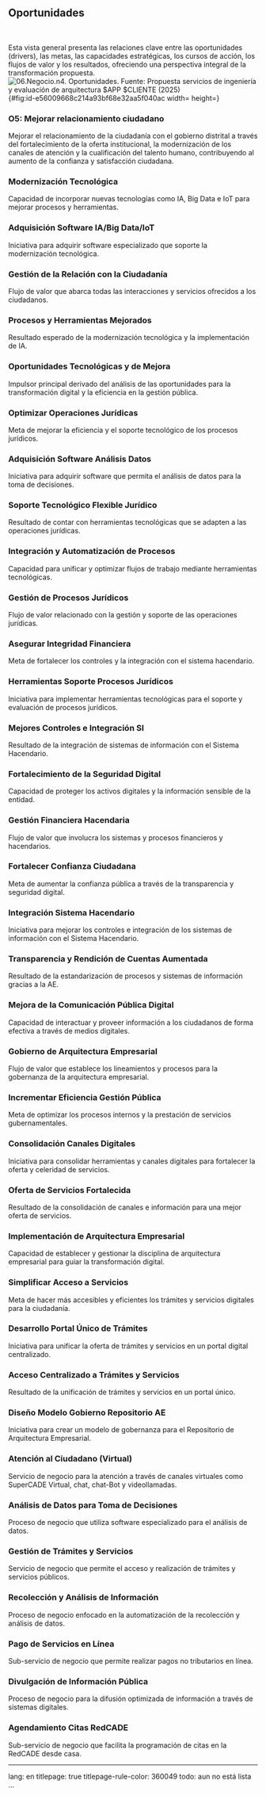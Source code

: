 
## Oportunidades

> 

<br>

Esta vista general presenta las relaciones clave entre las oportunidades (drivers), las metas, las capacidades estratégicas, los cursos de acción, los flujos de valor y los resultados, ofreciendo una perspectiva integral de la transformación propuesta.
![06.Negocio.n4. Oportunidades. _Fuente: Propuesta servicios de ingeniería y evaluación de arquitectura $APP $CLIENTE (2025)_](images/06.Negocio.n4.Oportunidades.png){#fig:id-e56009668c214a93bf68e32aa5f040ac width= height=}

### O5: Mejorar relacionamiento ciudadano
Mejorar el relacionamiento de la ciudadanía con el gobierno distrital a través del fortalecimiento de la oferta institucional, la modernización de los canales de atención y la cualificación del talento humano, contribuyendo al aumento de la confianza y satisfacción ciudadana.
### Modernización Tecnológica
Capacidad de incorporar nuevas tecnologías como IA, Big Data e IoT para mejorar procesos y herramientas.
### Adquisición Software IA/Big Data/IoT
Iniciativa para adquirir software especializado que soporte la modernización tecnológica.
### Gestión de la Relación con la Ciudadanía
Flujo de valor que abarca todas las interacciones y servicios ofrecidos a los ciudadanos.
### Procesos y Herramientas Mejorados
Resultado esperado de la modernización tecnológica y la implementación de IA.
### Oportunidades Tecnológicas y de Mejora
Impulsor principal derivado del análisis de las oportunidades para la transformación digital y la eficiencia en la gestión pública.
### Optimizar Operaciones Jurídicas
Meta de mejorar la eficiencia y el soporte tecnológico de los procesos jurídicos.
### Adquisición Software Análisis Datos
Iniciativa para adquirir software que permita el análisis de datos para la toma de decisiones.
### Soporte Tecnológico Flexible Jurídico
Resultado de contar con herramientas tecnológicas que se adapten a las operaciones jurídicas.
### Integración y Automatización de Procesos
Capacidad para unificar y optimizar flujos de trabajo mediante herramientas tecnológicas.
### Gestión de Procesos Jurídicos
Flujo de valor relacionado con la gestión y soporte de las operaciones jurídicas.
### Asegurar Integridad Financiera
Meta de fortalecer los controles y la integración con el sistema hacendario.
### Herramientas Soporte Procesos Jurídicos
Iniciativa para implementar herramientas tecnológicas para el soporte y evaluación de procesos jurídicos.
### Mejores Controles e Integración SI
Resultado de la integración de sistemas de información con el Sistema Hacendario.
### Fortalecimiento de la Seguridad Digital
Capacidad de proteger los activos digitales y la información sensible de la entidad.
### Gestión Financiera Hacendaria
Flujo de valor que involucra los sistemas y procesos financieros y hacendarios.
### Fortalecer Confianza Ciudadana
Meta de aumentar la confianza pública a través de la transparencia y seguridad digital.
### Integración Sistema Hacendario
Iniciativa para mejorar los controles e integración de los sistemas de información con el Sistema Hacendario.
### Transparencia y Rendición de Cuentas Aumentada
Resultado de la estandarización de procesos y sistemas de información gracias a la AE.
### Mejora de la Comunicación Pública Digital
Capacidad de interactuar y proveer información a los ciudadanos de forma efectiva a través de medios digitales.
### Gobierno de Arquitectura Empresarial
Flujo de valor que establece los lineamientos y procesos para la gobernanza de la arquitectura empresarial.
### Incrementar Eficiencia Gestión Pública
Meta de optimizar los procesos internos y la prestación de servicios gubernamentales.
### Consolidación Canales Digitales
Iniciativa para consolidar herramientas y canales digitales para fortalecer la oferta y celeridad de servicios.
### Oferta de Servicios Fortalecida
Resultado de la consolidación de canales e información para una mejor oferta de servicios.
### Implementación de Arquitectura Empresarial
Capacidad de establecer y gestionar la disciplina de arquitectura empresarial para guiar la transformación digital.
### Simplificar Acceso a Servicios
Meta de hacer más accesibles y eficientes los trámites y servicios digitales para la ciudadanía.
### Desarrollo Portal Único de Trámites
Iniciativa para unificar la oferta de trámites y servicios en un portal digital centralizado.
### Acceso Centralizado a Trámites y Servicios
Resultado de la unificación de trámites y servicios en un portal único.
### Diseño Modelo Gobierno Repositorio AE
Iniciativa para crear un modelo de gobernanza para el Repositorio de Arquitectura Empresarial.
### Atención al Ciudadano (Virtual)
Servicio de negocio para la atención a través de canales virtuales como SuperCADE Virtual, chat, chat-Bot y videollamadas.
### Análisis de Datos para Toma de Decisiones
Proceso de negocio que utiliza software especializado para el análisis de datos.
### Gestión de Trámites y Servicios
Servicio de negocio que permite el acceso y realización de trámites y servicios públicos.
### Recolección y Análisis de Información
Proceso de negocio enfocado en la automatización de la recolección y análisis de datos.
### Pago de Servicios en Línea
Sub-servicio de negocio que permite realizar pagos no tributarios en línea.
### Divulgación de Información Pública
Proceso de negocio para la difusión optimizada de información a través de sistemas digitales.
### Agendamiento Citas RedCADE
Sub-servicio de negocio que facilita la programación de citas en la RedCADE desde casa.





---
lang: en
titlepage: true
titlepage-rule-color: 360049
todo: aun no está lista
...

